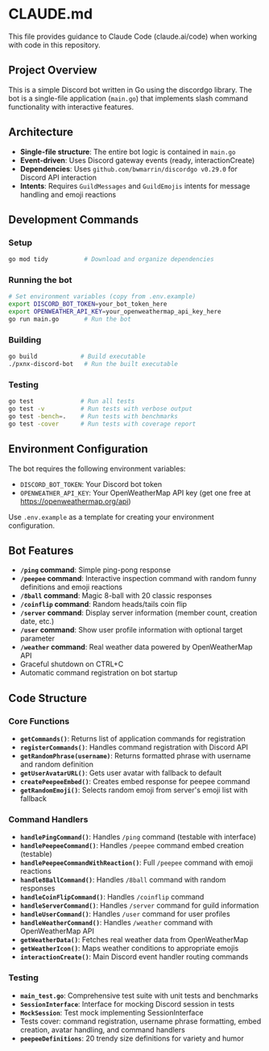 # CLAUDE.md

This file provides guidance to Claude Code (claude.ai/code) when working with code in this repository.

## Project Overview

This is a simple Discord bot written in Go using the discordgo library. The bot is a single-file application (`main.go`) that implements slash command functionality with interactive features.

## Architecture

- **Single-file structure**: The entire bot logic is contained in `main.go`
- **Event-driven**: Uses Discord gateway events (ready, interactionCreate)
- **Dependencies**: Uses `github.com/bwmarrin/discordgo v0.29.0` for Discord API interaction
- **Intents**: Requires `GuildMessages` and `GuildEmojis` intents for message handling and emoji reactions

## Development Commands

### Setup
```bash
go mod tidy          # Download and organize dependencies
```

### Running the bot
```bash
# Set environment variables (copy from .env.example)
export DISCORD_BOT_TOKEN=your_bot_token_here
export OPENWEATHER_API_KEY=your_openweathermap_api_key_here
go run main.go       # Run the bot
```

### Building
```bash
go build            # Build executable
./pxnx-discord-bot   # Run the built executable
```

### Testing
```bash
go test             # Run all tests
go test -v          # Run tests with verbose output
go test -bench=.    # Run tests with benchmarks
go test -cover      # Run tests with coverage report
```

## Environment Configuration

The bot requires the following environment variables:
- `DISCORD_BOT_TOKEN`: Your Discord bot token
- `OPENWEATHER_API_KEY`: Your OpenWeatherMap API key (get one free at https://openweathermap.org/api)

Use `.env.example` as a template for creating your environment configuration.

## Bot Features

- **`/ping` command**: Simple ping-pong response
- **`/peepee` command**: Interactive inspection command with random funny definitions and emoji reactions
- **`/8ball` command**: Magic 8-ball with 20 classic responses
- **`/coinflip` command**: Random heads/tails coin flip
- **`/server` command**: Display server information (member count, creation date, etc.)
- **`/user` command**: Show user profile information with optional target parameter
- **`/weather` command**: Real weather data powered by OpenWeatherMap API
- Graceful shutdown on CTRL+C
- Automatic command registration on bot startup

## Code Structure

### Core Functions
- **`getCommands()`**: Returns list of application commands for registration
- **`registerCommands()`**: Handles command registration with Discord API
- **`getRandomPhrase(username)`**: Returns formatted phrase with username and random definition
- **`getUserAvatarURL()`**: Gets user avatar with fallback to default
- **`createPeepeeEmbed()`**: Creates embed response for peepee command
- **`getRandomEmoji()`**: Selects random emoji from server's emoji list with fallback

### Command Handlers
- **`handlePingCommand()`**: Handles `/ping` command (testable with interface)
- **`handlePeepeeCommand()`**: Handles `/peepee` command embed creation (testable)
- **`handlePeepeeCommandWithReaction()`**: Full `/peepee` command with emoji reactions
- **`handle8BallCommand()`**: Handles `/8ball` command with random responses
- **`handleCoinFlipCommand()`**: Handles `/coinflip` command
- **`handleServerCommand()`**: Handles `/server` command for guild information
- **`handleUserCommand()`**: Handles `/user` command for user profiles
- **`handleWeatherCommand()`**: Handles `/weather` command with OpenWeatherMap API
- **`getWeatherData()`**: Fetches real weather data from OpenWeatherMap
- **`getWeatherIcon()`**: Maps weather conditions to appropriate emojis
- **`interactionCreate()`**: Main Discord event handler routing commands

### Testing
- **`main_test.go`**: Comprehensive test suite with unit tests and benchmarks
- **`SessionInterface`**: Interface for mocking Discord session in tests
- **`MockSession`**: Test mock implementing SessionInterface
- Tests cover: command registration, username phrase formatting, embed creation, avatar handling, and command handlers
- **`peepeeDefinitions`**: 20 trendy size definitions for variety and humor